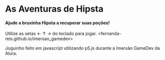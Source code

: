 # As Aventuras de Hipsta  

#### Ajude a bruxinha Hipsta a recuperar suas poções!  
Utilize as setas ← ↑ → do teclado para jogar.
<fernanda-reis.github.io/imersao_gamedev>

Joguinho feito em javascript utilizando p5.js durante a Imersão GameDev da Alura.  


